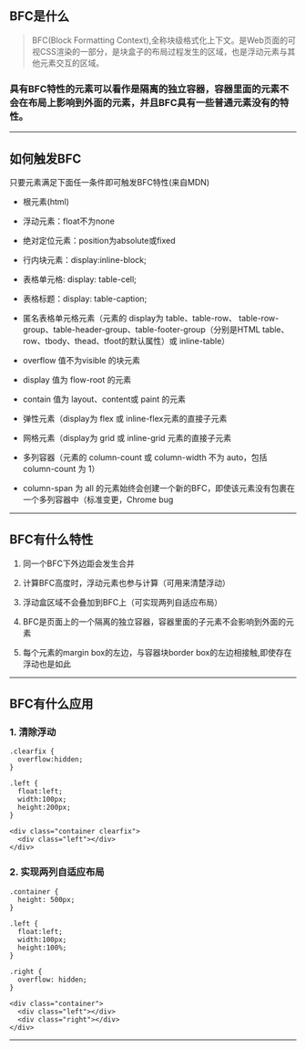 <!--
 * @Descripttion: 
 * @Author: JasonPink
 * @Date: 2020-06-11 15:28:53
 * @LastEditors: JasonPink
 * @LastEditTime: 2020-06-11 17:57:53
--> 
## BFC是什么
> BFC(Block Formatting Context),全称块级格式化上下文。是Web页面的可视CSS渲染的一部分，是块盒子的布局过程发生的区域，也是浮动元素与其他元素交互的区域。

### 具有BFC特性的元素可以看作是隔离的独立容器，容器里面的元素不会在布局上影响到外面的元素，并且BFC具有一些普通元素没有的特性。
---
## 如何触发BFC
只要元素满足下面任一条件即可触发BFC特性(来自MDN)
+ 根元素(html)


+ 浮动元素：float不为none
+ 绝对定位元素：position为absolute或fixed
+ 行内块元素：display:inline-block;
+ 表格单元格: display: table-cell;
+ 表格标题：display: table-caption;
+ 匿名表格单元格元素（元素的 display为 table、table-row、 table-row-group、table-header-group、table-footer-group（分别是HTML table、row、tbody、thead、tfoot的默认属性）或 inline-table）
+ overflow 值不为visible 的块元素
+ display 值为 flow-root 的元素
+ contain 值为 layout、content或 paint 的元素
+ 弹性元素（display为 flex 或 inline-flex元素的直接子元素
+ 网格元素（display为 grid 或 inline-grid 元素的直接子元素
+ 多列容器（元素的 column-count 或 column-width 不为 auto，包括 column-count 为 1）
+ column-span 为 all 的元素始终会创建一个新的BFC，即使该元素没有包裹在一个多列容器中（标准变更，Chrome bug


---
## BFC有什么特性
1. 同一个BFC下外边距会发生合并


2. 计算BFC高度时，浮动元素也参与计算（可用来清楚浮动）
3. 浮动盒区域不会叠加到BFC上（可实现两列自适应布局）
4. BFC是页面上的一个隔离的独立容器，容器里面的子元素不会影响到外面的元素
5. 每个元素的margin box的左边，与容器块border box的左边相接触,即使存在浮动也是如此
---
## BFC有什么应用
### 1. 清除浮动

```
.clearfix { 
  overflow:hidden;
}

.left {
  float:left;
  width:100px;
  height:200px;
}

<div class="container clearfix">
  <div class="left"></div>
</div>
```
### 2. 实现两列自适应布局

```
.container { 
  height: 500px;
}

.left {
  float:left;
  width:100px;
  height:100%;
}

.right {
  overflow: hidden;
}

<div class="container">
  <div class="left"></div>
  <div class="right"></div>
</div>
```
---